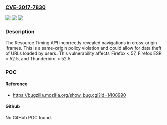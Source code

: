 ### [CVE-2017-7830](https://cve.mitre.org/cgi-bin/cvename.cgi?name=CVE-2017-7830)
![](https://img.shields.io/static/v1?label=Product&message=Thunderbird&color=blue)
![](https://img.shields.io/static/v1?label=Version&message=%3C%2052.5%20&color=brighgreen)
![](https://img.shields.io/static/v1?label=Vulnerability&message=Cross-origin%20URL%20information%20leak%20through%20Resource%20Timing%20API&color=brighgreen)

### Description

The Resource Timing API incorrectly revealed navigations in cross-origin iframes. This is a same-origin policy violation and could allow for data theft of URLs loaded by users. This vulnerability affects Firefox < 57, Firefox ESR < 52.5, and Thunderbird < 52.5.

### POC

#### Reference
- https://bugzilla.mozilla.org/show_bug.cgi?id=1408990

#### Github
No GitHub POC found.

